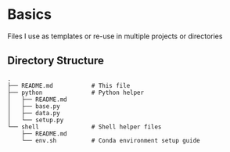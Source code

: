 # Basics

Files I use as templates or re-use in multiple projects or directories
## Directory Structure

```
.
├── README.md           # This file
├── python              # Python helper 
│   ├── README.md
│   ├── base.py
│   ├── data.py
│   └── setup.py
└── shell               # Shell helper files
    ├── README.md
    └── env.sh          # Conda environment setup guide
```
